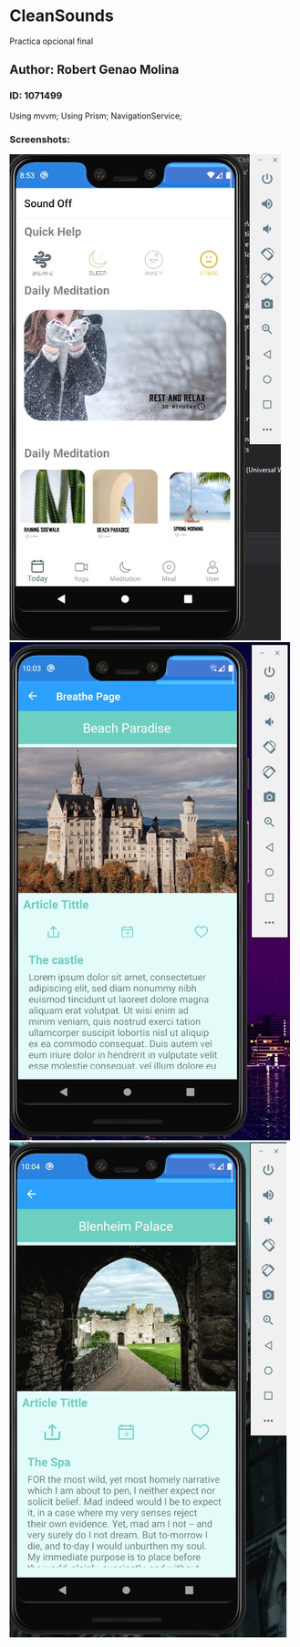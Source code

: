 # CleanSounds
Practica opcional final
## Author: Robert Genao Molina
### ID: 1071499

Using mvvm; Using Prism; NavigationService;

### Screenshots:

![](/CleanSounds.Android/Resources/drawable/1.jpg)
![](/CleanSounds.Android/Resources/drawable/2.jpg)
![](/CleanSounds.Android/Resources/drawable/3.jpg)
